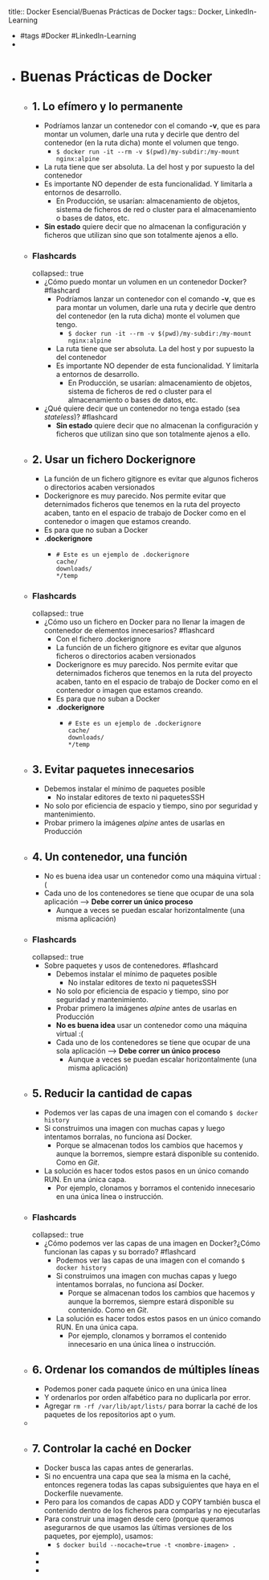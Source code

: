 title:: Docker Esencial/Buenas Prácticas de Docker
tags:: Docker, LinkedIn-Learning

- #tags #Docker #LinkedIn-Learning
-
- # Buenas Prácticas de Docker
	- ## 1. Lo efímero y lo permanente
		- Podríamos lanzar un contenedor con el comando **-v**, que es para montar un volumen, darle una ruta y decirle que dentro del contenedor (en la ruta dicha) monte el volumen que tengo.
			- `$ docker run -it --rm -v $(pwd)/my-subdir:/my-mount nginx:alpine`
		- La ruta tiene que ser absoluta. La del host y por supuesto la del contenedor
		- Es importante NO depender de esta funcionalidad. Y limitarla a entornos de desarrollo.
			- En Producción, se usarían: almacenamiento de objetos, sistema de ficheros de red o cluster para el almacenamiento o bases de datos, etc.
		- **Sin estado** quiere decir que no almacenan la configuración y ficheros que utilizan sino que son totalmente ajenos a ello.
	- ### Flashcards
	  collapsed:: true
		- ¿Cómo puedo montar un volumen en un contenedor Docker? #flashcard
			- Podríamos lanzar un contenedor con el comando **-v**, que es para montar un volumen, darle una ruta y decirle que dentro del contenedor (en la ruta dicha) monte el volumen que tengo.
				- `$ docker run -it --rm -v $(pwd)/my-subdir:/my-mount nginx:alpine`
			- La ruta tiene que ser absoluta. La del host y por supuesto la del contenedor
			- Es importante NO depender de esta funcionalidad. Y limitarla a entornos de desarrollo.
				- En Producción, se usarían: almacenamiento de objetos, sistema de ficheros de red o cluster para el almacenamiento o bases de datos, etc.
		- ¿Qué quiere decir que un contenedor no tenga estado (sea *stateless*)? #flashcard
			- **Sin estado** quiere decir que no almacenan la configuración y ficheros que utilizan sino que son totalmente ajenos a ello.
	- ## 2. Usar un fichero Dockerignore
		- La función de un fichero gitignore es evitar que algunos ficheros o directorios acaben versionados
		- Dockerignore es muy parecido. Nos permite evitar que deternimados ficheros que tenemos en la ruta del proyecto acaben, tanto en el espacio de trabajo de Docker como en el contenedor o imagen que estamos creando.
		- Es para que no suban a Docker
		- **.dockerignore**
			- ```
			  # Este es un ejemplo de .dockerignore
			  cache/
			  downloads/
			  */temp
			  ```
	- ### Flashcards
	  collapsed:: true
		- ¿Cómo uso un fichero en Docker para no llenar la imagen de contenedor de elementos innecesarios? #flashcard
			- Con el fichero .dockerignore
			- La función de un fichero gitignore es evitar que algunos ficheros o directorios acaben versionados
			- Dockerignore es muy parecido. Nos permite evitar que deternimados ficheros que tenemos en la ruta del proyecto acaben, tanto en el espacio de trabajo de Docker como en el contenedor o imagen que estamos creando.
			- Es para que no suban a Docker
			- **.dockerignore**
				- ```
				  # Este es un ejemplo de .dockerignore
				  cache/
				  downloads/
				  */temp
				  ```
	- ## 3. Evitar paquetes innecesarios
		- Debemos instalar el mínimo de paquetes posible
			- No instalar editores de texto ni paquetesSSH
		- No solo por eficiencia de espacio y tiempo, sino por seguridad y mantenimiento.
		- Probar primero la imágenes *alpine* antes de usarlas en Producción
	- ## 4. Un contenedor, una función
		- No es buena idea usar un contenedor como una máquina virtual :(
		- Cada uno de los contenedores se tiene que ocupar de una sola aplicación --> **Debe correr un único proceso**
			- Aunque a veces se puedan escalar horizontalmente (una misma aplicación)
	- ### Flashcards
	  collapsed:: true
		- Sobre paquetes y usos de contenedores. #flashcard
			- Debemos instalar el mínimo de paquetes posible
				- No instalar editores de texto ni paquetesSSH
			- No solo por eficiencia de espacio y tiempo, sino por seguridad y mantenimiento.
			- Probar primero la imágenes *alpine* antes de usarlas en Producción
			- **No es buena idea** usar un contenedor como una máquina virtual :(
			- Cada uno de los contenedores se tiene que ocupar de una sola aplicación --> **Debe correr un único proceso**
				- Aunque a veces se puedan escalar horizontalmente (una misma aplicación)
	- ## 5. Reducir la cantidad de capas
		- Podemos ver las capas de una imagen con el comando `$ docker history`
		- Si construimos una imagen con muchas capas y luego intentamos borralas, no funciona así Docker.
			- Porque se almacenan todos los cambios que hacemos y aunque la borremos, siempre estará disponible su contenido. Como en *Git*.
		- La solución es hacer todos estos pasos en un único comando RUN. En una única capa.
			- Por ejemplo, clonamos y borramos el contenido innecesario en una única línea o instrucción.
	- ### Flashcards
	  collapsed:: true
		- ¿Cómo podemos ver las capas de una imagen en Docker?¿Cómo funcionan las capas y su borrado? #flashcard
			- Podemos ver las capas de una imagen con el comando `$ docker history`
			- Si construimos una imagen con muchas capas y luego intentamos borralas, no funciona así Docker.
				- Porque se almacenan todos los cambios que hacemos y aunque la borremos, siempre estará disponible su contenido. Como en *Git*.
			- La solución es hacer todos estos pasos en un único comando RUN. En una única capa.
				- Por ejemplo, clonamos y borramos el contenido innecesario en una única línea o instrucción.
	- ## 6. Ordenar los comandos de múltiples líneas
		- Podemos poner cada paquete único en una única línea
		- Y ordenarlos por orden alfabético para no duplicarla por error.
		- Agregar `rm -rf /var/lib/apt/lists/` para borrar la caché de los paquetes de los repositorios apt o yum.
	-
	- ## 7. Controlar la caché en Docker
		- Docker busca las capas antes de generarlas.
		- Si no encuentra una capa que sea la misma en la caché, entonces regenera todas las capas subsiguientes que haya en el Dockerfile nuevamente.
		- Pero para los comandos de capas ADD y COPY también busca el contenido dentro de los ficheros para comparlas y no ejecutarlas
		- Para construir una imagen desde cero (porque queramos asegurarnos de que usamos las últimas versiones de los paquetes, por ejemplo), usamos:
			- `$ docker build --nocache=true -t <nombre-imagen> .`
		-
		-
		-